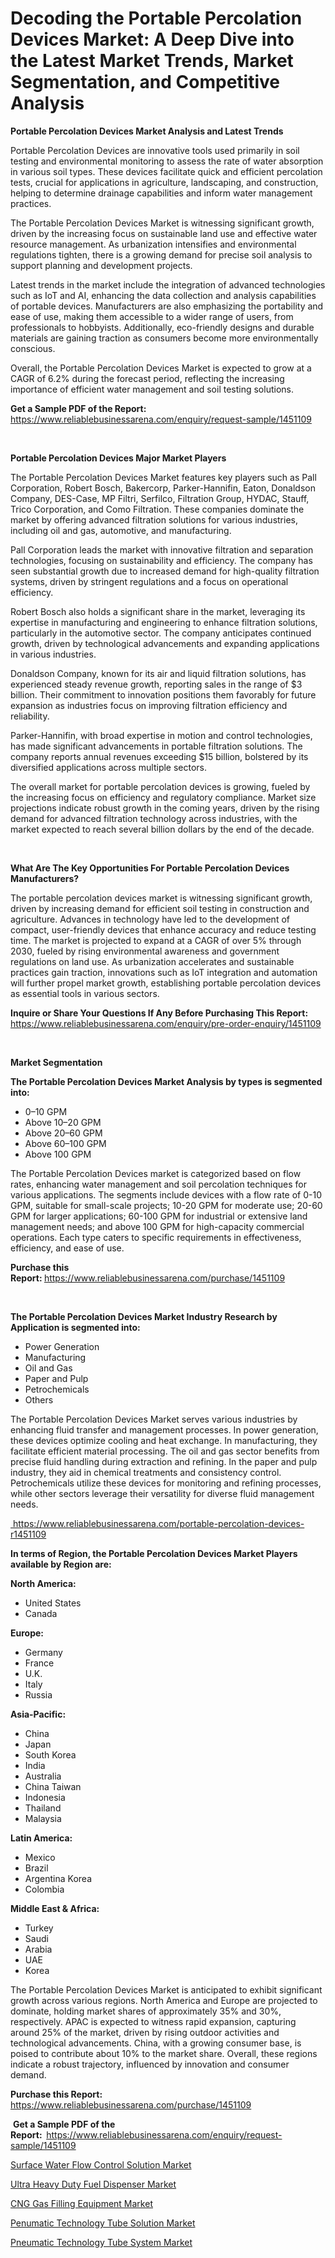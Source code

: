 <p><h1>Decoding the Portable Percolation Devices Market: A Deep Dive into the Latest Market Trends, Market Segmentation, and Competitive Analysis</h1></p><p><strong>Portable Percolation Devices Market Analysis and Latest Trends</strong></p>
<p><p>Portable Percolation Devices are innovative tools used primarily in soil testing and environmental monitoring to assess the rate of water absorption in various soil types. These devices facilitate quick and efficient percolation tests, crucial for applications in agriculture, landscaping, and construction, helping to determine drainage capabilities and inform water management practices. </p><p>The Portable Percolation Devices Market is witnessing significant growth, driven by the increasing focus on sustainable land use and effective water resource management. As urbanization intensifies and environmental regulations tighten, there is a growing demand for precise soil analysis to support planning and development projects. </p><p>Latest trends in the market include the integration of advanced technologies such as IoT and AI, enhancing the data collection and analysis capabilities of portable devices. Manufacturers are also emphasizing the portability and ease of use, making them accessible to a wider range of users, from professionals to hobbyists. Additionally, eco-friendly designs and durable materials are gaining traction as consumers become more environmentally conscious. </p><p>Overall, the Portable Percolation Devices Market is expected to grow at a CAGR of 6.2% during the forecast period, reflecting the increasing importance of efficient water management and soil testing solutions.</p></p>
<p><strong>Get a Sample PDF of the Report:&nbsp;</strong> <a href="https://www.reliablebusinessarena.com/enquiry/request-sample/1451109?utm_campaign=1420&utm_medium=2&utm_source=Github&utm_content=ia&utm_term=11042025&utm_id=portable-percolation-devices">https://www.reliablebusinessarena.com/enquiry/request-sample/1451109</a></p>
<p>&nbsp;</p>
<p><strong>Portable Percolation Devices Major Market Players</strong></p>
<p><p>The Portable Percolation Devices Market features key players such as Pall Corporation, Robert Bosch, Bakercorp, Parker-Hannifin, Eaton, Donaldson Company, DES-Case, MP Filtri, Serfilco, Filtration Group, HYDAC, Stauff, Trico Corporation, and Como Filtration. These companies dominate the market by offering advanced filtration solutions for various industries, including oil and gas, automotive, and manufacturing.</p><p>Pall Corporation leads the market with innovative filtration and separation technologies, focusing on sustainability and efficiency. The company has seen substantial growth due to increased demand for high-quality filtration systems, driven by stringent regulations and a focus on operational efficiency.</p><p>Robert Bosch also holds a significant share in the market, leveraging its expertise in manufacturing and engineering to enhance filtration solutions, particularly in the automotive sector. The company anticipates continued growth, driven by technological advancements and expanding applications in various industries.</p><p>Donaldson Company, known for its air and liquid filtration solutions, has experienced steady revenue growth, reporting sales in the range of $3 billion. Their commitment to innovation positions them favorably for future expansion as industries focus on improving filtration efficiency and reliability.</p><p>Parker-Hannifin, with broad expertise in motion and control technologies, has made significant advancements in portable filtration solutions. The company reports annual revenues exceeding $15 billion, bolstered by its diversified applications across multiple sectors.</p><p>The overall market for portable percolation devices is growing, fueled by the increasing focus on efficiency and regulatory compliance. Market size projections indicate robust growth in the coming years, driven by the rising demand for advanced filtration technology across industries, with the market expected to reach several billion dollars by the end of the decade.</p></p>
<p>&nbsp;</p>
<p><strong>What Are The Key Opportunities For Portable Percolation Devices Manufacturers?</strong></p>
<p><p>The portable percolation devices market is witnessing significant growth, driven by increasing demand for efficient soil testing in construction and agriculture. Advances in technology have led to the development of compact, user-friendly devices that enhance accuracy and reduce testing time. The market is projected to expand at a CAGR of over 5% through 2030, fueled by rising environmental awareness and government regulations on land use. As urbanization accelerates and sustainable practices gain traction, innovations such as IoT integration and automation will further propel market growth, establishing portable percolation devices as essential tools in various sectors.</p></p>
<p><strong>Inquire or Share Your Questions If Any Before Purchasing This Report:</strong> <a href="https://www.reliablebusinessarena.com/enquiry/pre-order-enquiry/1451109?utm_campaign=1420&utm_medium=2&utm_source=Github&utm_content=ia&utm_term=11042025&utm_id=portable-percolation-devices">https://www.reliablebusinessarena.com/enquiry/pre-order-enquiry/1451109</a></p>
<p>&nbsp;</p>
<p><strong>Market Segmentation</strong></p>
<p><strong>The Portable Percolation Devices Market Analysis by types is segmented into:</strong></p>
<p><ul><li>0–10 GPM</li><li>Above 10–20 GPM</li><li>Above 20–60 GPM</li><li>Above 60–100 GPM</li><li>Above 100 GPM</li></ul></p>
<p><p>The Portable Percolation Devices market is categorized based on flow rates, enhancing water management and soil percolation techniques for various applications. The segments include devices with a flow rate of 0-10 GPM, suitable for small-scale projects; 10-20 GPM for moderate use; 20-60 GPM for larger applications; 60-100 GPM for industrial or extensive land management needs; and above 100 GPM for high-capacity commercial operations. Each type caters to specific requirements in effectiveness, efficiency, and ease of use.</p></p>
<p><strong>Purchase this Report:&nbsp;</strong><a href="https://www.reliablebusinessarena.com/purchase/1451109?utm_campaign=1420&utm_medium=2&utm_source=Github&utm_content=ia&utm_term=11042025&utm_id=portable-percolation-devices">https://www.reliablebusinessarena.com/purchase/1451109</a></p>
<p>&nbsp;</p>
<p><strong>The Portable Percolation Devices Market Industry Research by Application is segmented into:</strong></p>
<p><ul><li>Power Generation</li><li>Manufacturing</li><li>Oil and Gas</li><li>Paper and Pulp</li><li>Petrochemicals</li><li>Others</li></ul></p>
<p><p>The Portable Percolation Devices Market serves various industries by enhancing fluid transfer and management processes. In power generation, these devices optimize cooling and heat exchange. In manufacturing, they facilitate efficient material processing. The oil and gas sector benefits from precise fluid handling during extraction and refining. In the paper and pulp industry, they aid in chemical treatments and consistency control. Petrochemicals utilize these devices for monitoring and refining processes, while other sectors leverage their versatility for diverse fluid management needs.</p></p>
<p><a href="https://www.reliablebusinessarena.com/portable-percolation-devices-r1451109?utm_campaign=1420&utm_medium=2&utm_source=Github&utm_content=ia&utm_term=11042025&utm_id=portable-percolation-devices">&nbsp;https://www.reliablebusinessarena.com/portable-percolation-devices-r1451109</a></p>
<p><strong>In terms of Region, the Portable Percolation Devices Market Players available by Region are:</strong></p>
<p>
    <p> <strong> North America: </strong>
        <ul>
            <li>United States</li>
            <li>Canada</li>
        </ul>
        </p> 
    <p> <strong> Europe: </strong>
        <ul>
            <li>Germany</li>
            <li>France</li>
            <li>U.K.</li>
            <li>Italy</li>
            <li>Russia</li>
        </ul>
        </p> 
    <p> <strong> Asia-Pacific: </strong>
        <ul>
            <li>China</li>
            <li>Japan</li>
            <li>South Korea</li>
            <li>India</li>
            <li>Australia</li>
            <li>China Taiwan</li>
            <li>Indonesia</li>
            <li>Thailand</li>
            <li>Malaysia</li>
        </ul>
        </p> 
    <p> <strong> Latin America: </strong>
        <ul>
            <li>Mexico</li>
            <li>Brazil</li>
            <li>Argentina Korea</li>
            <li>Colombia</li>
        </ul>
        </p> 
    <p> <strong> Middle East & Africa: </strong>
        <ul>
            <li>Turkey</li>
            <li>Saudi</li>
            <li>Arabia</li>
            <li>UAE</li>
            <li>Korea</li>
        </ul>
    </p>
    </p>
<p><p>The Portable Percolation Devices Market is anticipated to exhibit significant growth across various regions. North America and Europe are projected to dominate, holding market shares of approximately 35% and 30%, respectively. APAC is expected to witness rapid expansion, capturing around 25% of the market, driven by rising outdoor activities and technological advancements. China, with a growing consumer base, is poised to contribute about 10% to the market share. Overall, these regions indicate a robust trajectory, influenced by innovation and consumer demand.</p></p>
<p><strong>Purchase this Report: </strong><a href="https://www.reliablebusinessarena.com/purchase/1451109?utm_campaign=1420&utm_medium=2&utm_source=Github&utm_content=ia&utm_term=11042025&utm_id=portable-percolation-devices">https://www.reliablebusinessarena.com/purchase/1451109</a></p>
<p>&nbsp;<strong>Get a Sample PDF of the Report:&nbsp;&nbsp;</strong><a href="https://www.reliablebusinessarena.com/enquiry/request-sample/1451109?utm_campaign=1420&utm_medium=2&utm_source=Github&utm_content=ia&utm_term=11042025&utm_id=portable-percolation-devices">https://www.reliablebusinessarena.com/enquiry/request-sample/1451109</a></p>
<p><strong></strong></p>
<p><p><a href="https://github.com/spehnluenaru/Market-Research-Report-List-1/blob/main/surface-water-flow-control-solution-market.md?utm_campaign=1420&utm_medium=2&utm_source=Github&utm_content=ia&utm_term=11042025&utm_id=portable-percolation-devices">Surface Water Flow Control Solution Market</a></p><p><a href="https://github.com/muskoaizahfi/Market-Research-Report-List-1/blob/main/ultra-heavy-duty-fuel-dispenser-market.md?utm_campaign=1420&utm_medium=2&utm_source=Github&utm_content=ia&utm_term=11042025&utm_id=portable-percolation-devices">Ultra Heavy Duty Fuel Dispenser Market</a></p><p><a href="https://github.com/kluviabolofo/Market-Research-Report-List-1/blob/main/cng-gas-filling-equipment-market.md?utm_campaign=1420&utm_medium=2&utm_source=Github&utm_content=ia&utm_term=11042025&utm_id=portable-percolation-devices">CNG Gas Filling Equipment Market</a></p><p><a href="https://github.com/ryantindyaiz/Market-Research-Report-List-1/blob/main/penumatic-technology-tube-solution-market.md?utm_campaign=1420&utm_medium=2&utm_source=Github&utm_content=ia&utm_term=11042025&utm_id=portable-percolation-devices">Penumatic Technology Tube Solution Market</a></p><p><a href="https://github.com/thapabylers2/Market-Research-Report-List-1/blob/main/pneumatic-technology-tube-system-market.md?utm_campaign=1420&utm_medium=2&utm_source=Github&utm_content=ia&utm_term=11042025&utm_id=portable-percolation-devices">Pneumatic Technology Tube System Market</a></p></p>